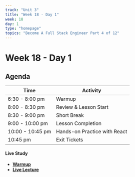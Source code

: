 ```yaml
---
track: "Unit 3"
title: "Week 18 - Day 1"
week: 18
day: 1
type: "homepage"
topics: "Become A Full Stack Engineer Part 4 of 12"
---
```



# Week 18 - Day 1 


## Agenda

| Time  | Activity |
| ----- | ------ |
| 6:30 - 8:00 pm | Warmup |
| 8:00 - 8:30 pm | Review & Lesson Start |
| 8:30 - 9:00 pm | Short Break |
| 9:00 - 10:00 pm | Lesson Completion |
| 10:00 - 10:45 pm | Hands-on Practice with React |
| 10:45 pm | Exit Tickets |


#### Live Study
- [**Warmup**](/unit3/week-18/day-1/warmup)
- [**Live Lecture**](/unit3/week-18/day-1/slides)

